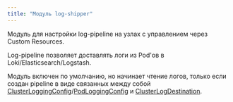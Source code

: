 ```yaml
---
title: "Модуль log-shipper"
---
```


Модуль для настройки log-pipeline на узлах с управлением через Custom Resources.

Log-pipeline позволяет доставлять логи из Pod'ов в Loki/Elasticsearch/Logstash.

Модуль включен по умолчанию, но начинает чтение логов, только если создан pipeline в виде связанных между собой [ClusterLoggingConfig](cr.html#clusterloggingconfig)/[PodLoggingConfig](cr.html#podloggingconfig) и [ClusterLogDestination](cr.html#clusterlogdestination).
